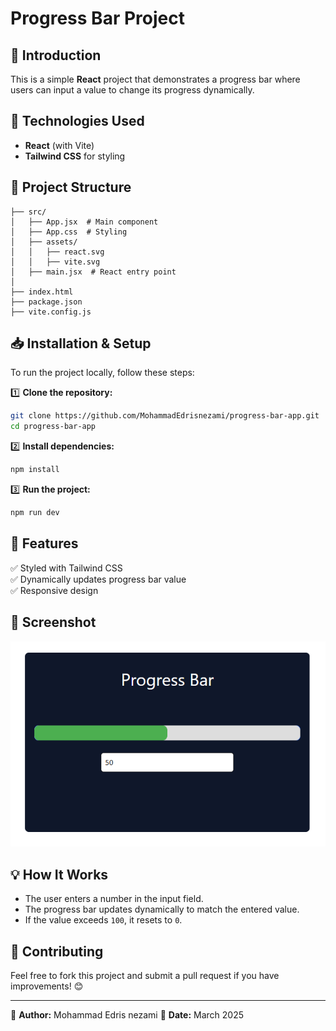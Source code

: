 # Progress Bar Project

## 📌 Introduction
This is a simple **React** project that demonstrates a progress bar where users can input a value to change its progress dynamically.

## 🚀 Technologies Used
- **React** (with Vite)
- **Tailwind CSS** for styling

## 📂 Project Structure
```
├── src/
│   ├── App.jsx  # Main component
│   ├── App.css  # Styling
│   ├── assets/
│   │   ├── react.svg
│   │   ├── vite.svg
│   ├── main.jsx  # React entry point
│
├── index.html
├── package.json
├── vite.config.js
```

## 📥 Installation & Setup
To run the project locally, follow these steps:

1️⃣ **Clone the repository:**
```sh
git clone https://github.com/MohammadEdrisnezami/progress-bar-app.git
cd progress-bar-app
```

2️⃣ **Install dependencies:**
```sh
npm install
```

3️⃣ **Run the project:**
```sh
npm run dev
```

## 🎨 Features
✅ Styled with Tailwind CSS  
✅ Dynamically updates progress bar value  
✅ Responsive design  

## 📸 Screenshot
![Progress Bar Screenshot](./src/assets/progressbar2.png)


## 💡 How It Works
- The user enters a number in the input field.
- The progress bar updates dynamically to match the entered value.
- If the value exceeds `100`, it resets to `0`.

## 🔗 Contributing
Feel free to fork this project and submit a pull request if you have improvements! 😊

---
📌 **Author:** Mohammad Edris nezami 
📅 **Date:** March 2025

